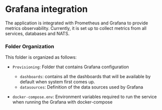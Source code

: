 # Grafana integration

The application is integrated with Prometheus and Grafana to provide metrics observability.
Currently, it is set up to collect metrics from all services, databases and NATS.

### Folder Organization

This folder is organized as follows:

- `Provisioning`: Folder that contains Grafana configuration
  
    - `dashboards`: contains all the dashboards that will be available by default when system first comes up.
    - `datasources`: Definition of the data sources used by Grafana
    
- `docker-compose.env`: Environment variables required to run the service when running the Grafana with docker-compose